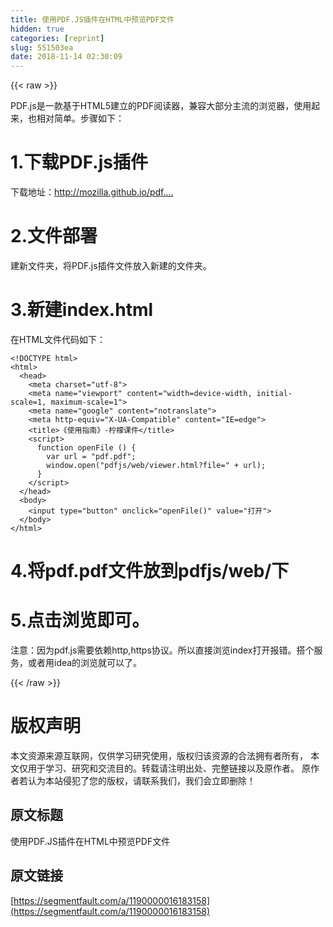 ```yaml
---
title: 使用PDF.JS插件在HTML中预览PDF文件
hidden: true
categories: [reprint]
slug: 551503ea
date: 2018-11-14 02:30:09
---
```


{{< raw >}}
<p>PDF.js&#x662F;&#x4E00;&#x6B3E;&#x57FA;&#x4E8E;HTML5&#x5EFA;&#x7ACB;&#x7684;PDF&#x9605;&#x8BFB;&#x5668;&#xFF0C;&#x517C;&#x5BB9;&#x5927;&#x90E8;&#x5206;&#x4E3B;&#x6D41;&#x7684;&#x6D4F;&#x89C8;&#x5668;&#xFF0C;&#x4F7F;&#x7528;&#x8D77;&#x6765;&#xFF0C;&#x4E5F;&#x76F8;&#x5BF9;&#x7B80;&#x5355;&#x3002;&#x6B65;&#x9AA4;&#x5982;&#x4E0B;&#xFF1A;</p><h1>1.&#x4E0B;&#x8F7D;PDF.js&#x63D2;&#x4EF6;</h1><p>&#x4E0B;&#x8F7D;&#x5730;&#x5740;&#xFF1A;<a href="http://mozilla.github.io/pdf.js/getting_started/#download" rel="nofollow noreferrer">http://mozilla.github.io/pdf....</a></p><h1>2.&#x6587;&#x4EF6;&#x90E8;&#x7F72;</h1><p>&#x5EFA;&#x65B0;&#x6587;&#x4EF6;&#x5939;&#xFF0C;&#x5C06;PDF.js&#x63D2;&#x4EF6;&#x6587;&#x4EF6;&#x653E;&#x5165;&#x65B0;&#x5EFA;&#x7684;&#x6587;&#x4EF6;&#x5939;&#x3002;</p><h1>3.&#x65B0;&#x5EFA;index.html</h1><p>&#x5728;HTML&#x6587;&#x4EF6;&#x4EE3;&#x7801;&#x5982;&#x4E0B;&#xFF1A;</p><pre><code>&lt;!DOCTYPE html&gt;
&lt;html&gt;
  &lt;head&gt;
    &lt;meta charset=&quot;utf-8&quot;&gt;
    &lt;meta name=&quot;viewport&quot; content=&quot;width=device-width, initial-scale=1, maximum-scale=1&quot;&gt;
    &lt;meta name=&quot;google&quot; content=&quot;notranslate&quot;&gt;
    &lt;meta http-equiv=&quot;X-UA-Compatible&quot; content=&quot;IE=edge&quot;&gt;
    &lt;title&gt;&#x300A;&#x4F7F;&#x7528;&#x6307;&#x5357;&#x300B;-&#x67E0;&#x6AAC;&#x8BFE;&#x4EF6;&lt;/title&gt;
    &lt;script&gt;
      function openFile () {
        var url = &quot;pdf.pdf&quot;;
        window.open(&quot;pdfjs/web/viewer.html?file=&quot; + url);
      }
    &lt;/script&gt;
  &lt;/head&gt;
  &lt;body&gt;
    &lt;input type=&quot;button&quot; onclick=&quot;openFile()&quot; value=&quot;&#x6253;&#x5F00;&quot;&gt;
  &lt;/body&gt;
&lt;/html&gt;</code></pre><h1>4.&#x5C06;pdf.pdf&#x6587;&#x4EF6;&#x653E;&#x5230;pdfjs/web/&#x4E0B;</h1><h1>5.&#x70B9;&#x51FB;&#x6D4F;&#x89C8;&#x5373;&#x53EF;&#x3002;</h1><p>&#x6CE8;&#x610F;&#xFF1A;&#x56E0;&#x4E3A;pdf.js&#x9700;&#x8981;&#x4F9D;&#x8D56;http,https&#x534F;&#x8BAE;&#x3002;&#x6240;&#x4EE5;&#x76F4;&#x63A5;&#x6D4F;&#x89C8;index&#x6253;&#x5F00;&#x62A5;&#x9519;&#x3002;&#x642D;&#x4E2A;&#x670D;&#x52A1;&#xFF0C;&#x6216;&#x8005;&#x7528;idea&#x7684;&#x6D4F;&#x89C8;&#x5C31;&#x53EF;&#x4EE5;&#x4E86;&#x3002;</p>
{{< /raw >}}

# 版权声明
本文资源来源互联网，仅供学习研究使用，版权归该资源的合法拥有者所有，
本文仅用于学习、研究和交流目的。转载请注明出处、完整链接以及原作者。
原作者若认为本站侵犯了您的版权，请联系我们，我们会立即删除！

## 原文标题
使用PDF.JS插件在HTML中预览PDF文件

## 原文链接
[https://segmentfault.com/a/1190000016183158](https://segmentfault.com/a/1190000016183158)

